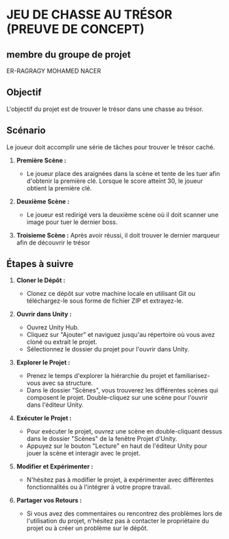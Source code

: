 # JEU DE CHASSE AU TRÉSOR (PREUVE DE CONCEPT)

## membre du groupe de projet 
ER-RAGRAGY MOHAMED NACER
## Objectif

L'objectif du projet est de trouver le trésor dans une chasse au trésor.

## Scénario

Le joueur doit accomplir une série de tâches pour trouver le trésor caché.

1. **Première Scène :**
   - Le joueur place des araignées dans la scène et tente de les tuer afin d'obtenir la première clé. Lorsque le score atteint 30, le joueur obtient la première clé.

2. **Deuxième Scène :**
   - Le joueur est redirigé vers la deuxième scène où il doit scanner une image pour tuer le dernier boss. 
2. **Troisieme Scène :**
   Après avoir réussi, il doit trouver le dernier marqueur afin de découvrir le trésor

## Étapes à suivre

1. **Cloner le Dépôt :**
   - Clonez ce dépôt sur votre machine locale en utilisant Git ou téléchargez-le sous forme de fichier ZIP et extrayez-le.

2. **Ouvrir dans Unity :**
   - Ouvrez Unity Hub.
   - Cliquez sur "Ajouter" et naviguez jusqu'au répertoire où vous avez cloné ou extrait le projet.
   - Sélectionnez le dossier du projet pour l'ouvrir dans Unity.

3. **Explorer le Projet :**
   - Prenez le temps d'explorer la hiérarchie du projet et familiarisez-vous avec sa structure.
   - Dans le dossier "Scènes", vous trouverez les différentes scènes qui composent le projet. Double-cliquez sur une scène pour l'ouvrir dans l'éditeur Unity.

4. **Exécuter le Projet :**
   - Pour exécuter le projet, ouvrez une scène en double-cliquant dessus dans le dossier "Scènes" de la fenêtre Projet d'Unity.
   - Appuyez sur le bouton "Lecture" en haut de l'éditeur Unity pour jouer la scène et interagir avec le projet.

5. **Modifier et Expérimenter :**
   - N'hésitez pas à modifier le projet, à expérimenter avec différentes fonctionnalités ou à l'intégrer à votre propre travail.

6. **Partager vos Retours :**
   - Si vous avez des commentaires ou rencontrez des problèmes lors de l'utilisation du projet, n'hésitez pas à contacter le propriétaire du projet ou à créer un problème sur le dépôt.
